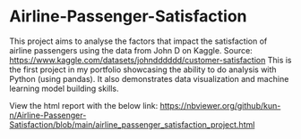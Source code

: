 # Airline-Passenger-Satisfaction
This project aims to analyse the factors that impact the satisfaction of airline passengers using the data from John D on Kaggle.
Source: https://www.kaggle.com/datasets/johndddddd/customer-satisfaction
This is the first project in my portfolio showcasing the ability to do analysis with Python (using pandas). It also demonstrates data visualization and machine learning model building skills.

View the html report with the below link:
https://nbviewer.org/github/kun-n/Airline-Passenger-Satisfaction/blob/main/airline_passenger_satisfaction_project.html
